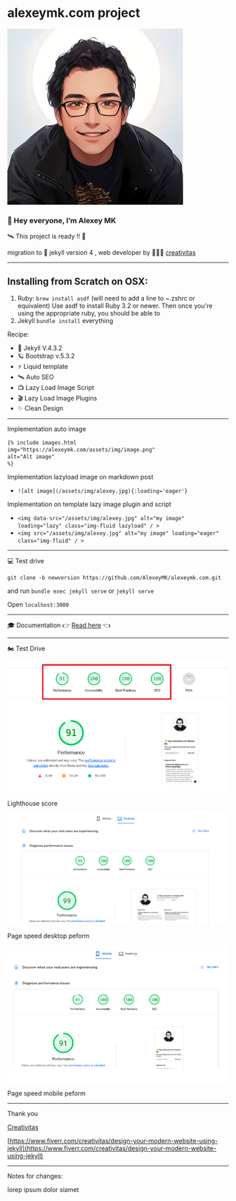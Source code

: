 # alexeymk.com project

![alexey MK](assets/img/carton.jpg)

### 👋 Hey everyone, I’m Alexey MK

🛰️ This project is ready !! 🥳

migration to 🚀  jekyll version 4 , web developer by 👩🏻‍🚀 [creativitas](https://www.fiverr.com/creativitas/design-your-modern-website-using-jekyll)

-----
## Installing from Scratch on OSX:
1. Ruby:
`brew install asdf` (will need to add a line to ~.zshrc or equivalent)
Use asdf to install Ruby 3.2 or newer.
Then once you're using the appropriate ruby, you should be able to
2. Jekyll
`bundle install` everything




Recipe:
 - 💎 Jekyll V.4.3.2
 - 🪐 Bootstrap v.5.3.2
 - ⚡️ Liquid template
 - 🛰️ Auto SEO
 - 📺 Lazy Load Image Script
 - 🎬 Lazy Load Image Plugins
 - ✨ Clean Design


-----
Implementation auto image
```
{% include images.html
img="https://alexeymk.com/assets/img/image.png"
alt="Alt image"
%}
```

Implementation lazyload image on markdown post
- `![alt image](/assets/img/alexey.jpg){:loading='eager'}`

Implementation on template lazy image plugin and script
- `<img data-src="/assets/img/alexey.jpg" alt="my image" loading="lazy" class="img-fluid lazyload" / >`
- `<img src="/assets/img/alexey.jpg" alt="my image" loading="eager" class="img-fluid" / >`
-----
💻 Test drive

`git clone -b newversion https://github.com/AlexeyMK/alexeymk.com.git`

and run `bundle exec jekyll serve` or `jekyll serve`

Open `localhost:3000`

-----

🎓 Documentation 👉  [Read here](/assets/doc/alexeymk.com.pdf) 👈


-----

🏍️ Test Drive

![alexey MK](assets/img/test/lighthouse.png)

Lighthouse score


![alexey MK](assets/img/test/desktop.png)

Page speed desktop peform


![alexey MK](assets/img/test/mobile.png)

Page speed mobile peform

-----

Thank you


[Creativitas](https://www.fiverr.com/creativitas/design-your-modern-website-using-jekyll)

[https://www.fiverr.com/creativitas/design-your-modern-website-using-jekyll](https://www.fiverr.com/creativitas/design-your-modern-website-using-jekyll)

-----

Notes for changes:

lorep ipsum dolor siamet

